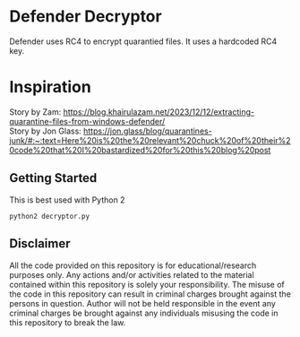 # Defender Decryptor
Defender uses RC4 to encrypt quarantied files. It uses a hardcoded RC4 key.

# Inspiration
Story by Zam: https://blog.khairulazam.net/2023/12/12/extracting-quarantine-files-from-windows-defender/   
Story by Jon Glass: https://jon.glass/blog/quarantines-junk/#:~:text=Here%20is%20the%20relevant%20chuck%20of%20their%20code%20that%20I%20bastardized%20for%20this%20blog%20post

## Getting Started
This is best used with Python 2
```
python2 decryptor.py
```

## Disclaimer
All the code provided on this repository is for educational/research purposes only. Any actions and/or activities related to the material contained within this repository is solely your responsibility. The misuse of the code in this repository can result in criminal charges brought against the persons in question. Author will not be held responsible in the event any criminal charges be brought against any individuals misusing the code in this repository to break the law.
